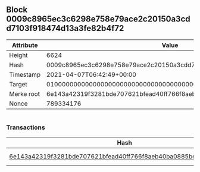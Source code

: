 ## Block 0009c8965ec3c6298e758e79ace2c20150a3cdd7103f918474d13a3fe82b4f72

Attribute | Value
--- | ---
Height | 6624
Hash | 0009c8965ec3c6298e758e79ace2c20150a3cdd7103f918474d13a3fe82b4f72
Timestamp | 2021-04-07T06:42:49+00:00
Target | 0100000000000000000000000000000000000000000000000000000000000000
Merke root | 6e143a42319f3281bde707621bfead40ff766f8aeb40ba0885be76c3fb163684
Nonce | 789334176

```

```

### Transactions

Hash | Amount
--- | ---
[6e143a42319f3281bde707621bfead40ff766f8aeb40ba0885be76c3fb163684](6e143a42319f3281bde707621bfead40ff766f8aeb40ba0885be76c3fb163684.md) | 10.00000000 SKEPTI 
